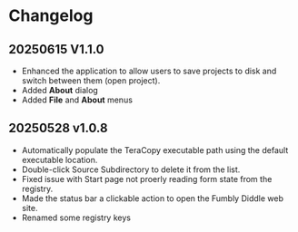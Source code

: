 # Changelog

## 20250615 V1.1.0

+ Enhanced the application to allow users to save projects to disk and switch between them (open project).
+ Added **About** dialog
+ Added **File** and **About** menus

## 20250528 v1.0.8

+ Automatically populate the TeraCopy executable path using the default executable location.
+ Double-click Source Subdirectory to delete it from the list.
+ Fixed issue with Start page not proerly reading form state from the registry.
+ Made the status bar a clickable action to open the Fumbly Diddle web site.
+ Renamed some registry keys
